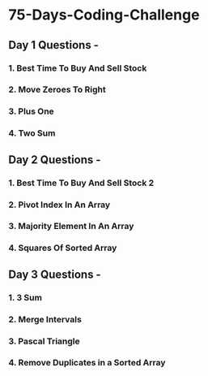 # 75-Days-Coding-Challenge

## Day 1 Questions -
### 1. Best Time To Buy And Sell Stock
### 2. Move Zeroes To Right
### 3. Plus One
### 4. Two Sum

## Day 2 Questions -
### 1. Best Time To Buy And Sell Stock 2
### 2. Pivot Index In An Array
### 3. Majority Element In An Array
### 4. Squares Of Sorted Array

## Day 3 Questions -
### 1. 3 Sum
### 2. Merge Intervals
### 3. Pascal Triangle
### 4. Remove Duplicates in a Sorted Array
